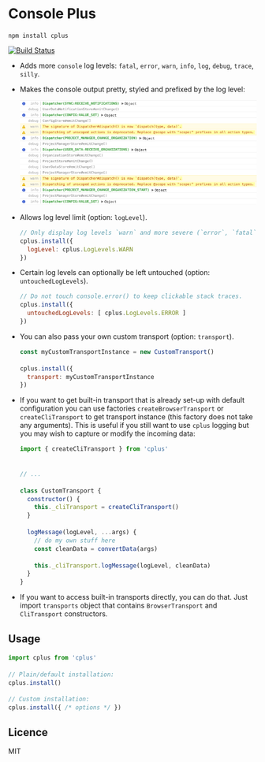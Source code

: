 # Console Plus

```
npm install cplus
```

[![Build Status](https://travis-ci.org/avocode/console-plus.svg?branch=master)](https://travis-ci.org/avocode/console-plus)

- Adds more `console` log levels: `fatal`, `error`, `warn`, `info`, `log`, `debug`, `trace`, `silly`.
- Makes the console output pretty, styled and prefixed by the log level:

    ![Console Output](docs/images/console-output.png)

- Allows log level limit (option: `logLevel`).

   ```javascript
   // Only display log levels `warn` and more severe (`error`, `fatal`).
   cplus.install({
     logLevel: cplus.LogLevels.WARN
   })
   ```

- Certain log levels can optionally be left untouched (option: `untouchedLogLevels`).

   ```javascript
   // Do not touch console.error() to keep clickable stack traces.
   cplus.install({
     untouchedLogLevels: [ cplus.LogLevels.ERROR ]
   })
   ```

- You can also pass your own custom transport (option: `transport`).

  ```javascript
  const myCustomTransportInstance = new CustomTransport()

  cplus.install({
    transport: myCustomTransportInstance
  })
  ```

- If you want to get built-in transport that is already set-up with default configuration
  you can use factories `createBrowserTransport` or `createCliTransport` to get transport
  instance (this factory does not take any arguments).
  This is useful if you still want to use `cplus` logging but you may wish
  to capture or modify the incoming data:

  ```javascript
  import { createCliTransport } from 'cplus'


  // ...

  class CustomTransport {
    constructor() {
      this._cliTransport = createCliTransport() 
    }

    logMessage(logLevel, ...args) {
      // do my own stuff here
      const cleanData = convertData(args)

      this._cliTransport.logMessage(logLevel, cleanData)
    }
  }

  ```

- If you want to access built-in transports directly, you can do that. Just import `transports` object
  that contains `BrowserTransport` and `CliTransport` constructors.

## Usage

```javascript
import cplus from 'cplus'

// Plain/default installation:
cplus.install()

// Custom installation:
cplus.install({ /* options */ })
```


## Licence

MIT
